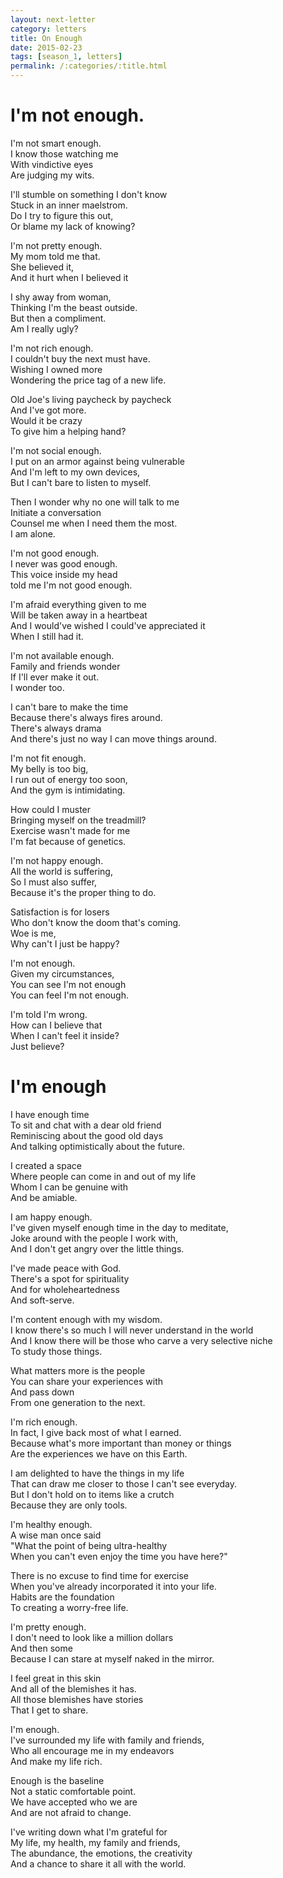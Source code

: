 ```yaml
---
layout: next-letter
category: letters
title: On Enough
date: 2015-02-23
tags: [season_1, letters]
permalink: /:categories/:title.html
---
```


# I'm not enough.

I'm not smart enough.  
I know those watching me  
With vindictive eyes  
Are judging my wits.  

I'll stumble on something I don't know  
Stuck in an inner maelstrom.  
Do I try to figure this out,  
Or blame my lack of knowing?  

I'm not pretty enough.  
My mom told me that.  
She believed it,  
And it hurt when I believed it  

I shy away from woman,  
Thinking I'm the beast outside.  
But then a compliment.  
Am I really ugly?  

I'm not rich enough.  
I couldn't buy the next must have.  
Wishing I owned more  
Wondering the price tag of a new life.  

Old Joe's living paycheck by paycheck  
And I've got more.  
Would it be crazy  
To give him a helping hand?  

I'm not social enough.  
I put on an armor against being vulnerable  
And I'm left to my own devices,  
But I can't bare to listen to myself.  

Then I wonder why no one will talk to me  
Initiate a conversation  
Counsel me when I need them the most.  
I am alone.  

I'm not good enough.  
I never was good enough.  
This voice inside my head  
told me I'm not good enough.  

I'm afraid everything given to me  
Will be taken away in a heartbeat  
And I would've wished I could've appreciated it  
When I still had it.  

I'm not available enough.  
Family and friends wonder  
If I'll ever make it out.  
I wonder too.  

I can't bare to make the time  
Because there's always fires around.  
There's always drama  
And there's just no way I can move things around.  

I'm not fit enough.  
My belly is too big,  
I run out of energy too soon,  
And the gym is intimidating.  

How could I muster  
Bringing myself on the treadmill?  
Exercise wasn't made for me  
I'm fat because of genetics.  

I'm not happy enough.  
All the world is suffering,  
So I must also suffer,  
Because it's the proper thing to do.  

Satisfaction is for losers  
Who don't know the doom that's coming.  
Woe is me,  
Why can't I just be happy?  

I'm not enough.  
Given my circumstances,  
You can see I'm not enough  
You can feel I'm not enough.  

I'm told I'm wrong.  
How can I believe that  
When I can't feel it inside?  
Just believe?

# I'm enough

I have enough time  
To sit and chat with a dear old friend  
Reminiscing about the good old days  
And talking optimistically about the future.  

I created a space  
Where people can come in and out of my life  
Whom I can be genuine with  
And be amiable.  

I am happy enough.  
I've given myself enough time in the day to meditate,  
Joke around with the people I work with,  
And I don't get angry over the little things.  

I've made peace with God.  
There's a spot for spirituality  
And for wholeheartedness  
And soft-serve.  

I'm content enough with my wisdom.  
I know there's so much I will never understand in the world  
And I know there will be those who carve a very selective niche  
To study those things.  

What matters more is the people  
You can share your experiences with  
And pass down  
From one generation to the next.  

I'm rich enough.  
In fact, I give back most of what I earned.  
Because what's more important than money or things  
Are the experiences we have on this Earth.  

I am delighted to have the things in my life  
That can draw me closer to those I can't see everyday.  
But I don't hold on to items like a crutch  
Because they are only tools.  

I'm healthy enough.  
A wise man once said  
"What the point of being ultra-healthy  
When you can't even enjoy the time you have here?"  

There is no excuse to find time for exercise  
When you've already incorporated it into your life.  
Habits are the foundation  
To creating a worry-free life.  

I'm pretty enough.  
I don't need to look like a million dollars  
And then some  
Because I can stare at myself naked in the mirror.  

I feel great in this skin  
And all of the blemishes it has.  
All those blemishes have stories  
That I get to share.  

I'm enough.  
I've surrounded my life with family and friends,  
Who all encourage me in my endeavors  
And make my life rich.  

Enough is the baseline  
Not a static comfortable point.  
We have accepted who we are  
And are not afraid to change.  

I've writing down what I'm grateful for  
My life, my health, my family and friends,  
The abundance, the emotions, the creativity  
And a chance to share it all with the world.  
